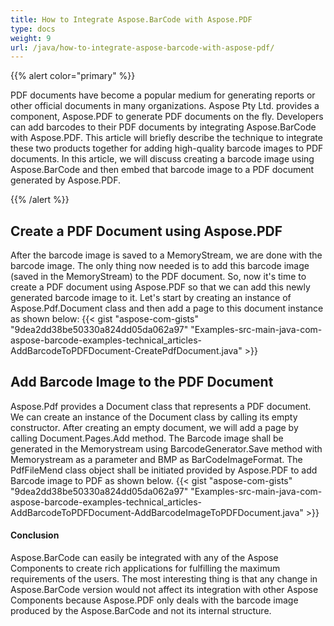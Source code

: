 ```yaml
---
title: How to Integrate Aspose.BarCode with Aspose.PDF
type: docs
weight: 9
url: /java/how-to-integrate-aspose-barcode-with-aspose-pdf/
---
```


{{% alert color="primary" %}} 

PDF documents have become a popular medium for generating reports or other official documents in many organizations. Aspose Pty Ltd. provides a component, Aspose.PDF to generate PDF documents on the fly. Developers can add barcodes to their PDF documents by integrating Aspose.BarCode with Aspose.PDF. This article will briefly describe the technique to integrate these two products together for adding high-quality barcode images to PDF documents. In this article, we will discuss creating a barcode image using Aspose.BarCode and then embed that barcode image to a PDF document generated by Aspose.PDF.

{{% /alert %}} 
## **Create a PDF Document using Aspose.PDF**
After the barcode image is saved to a MemoryStream, we are done with the barcode image. The only thing now needed is to add this barcode image (saved in the MemoryStream) to the PDF document. So, now it's time to create a PDF document using Aspose.PDF so that we can add this newly generated barcode image to it. Let's start by creating an instance of Aspose.Pdf.Document class and then add a page to this document instance as shown below:
{{< gist "aspose-com-gists" "9dea2dd38be50330a824dd05da062a97" 
"Examples-src-main-java-com-aspose-barcode-examples-technical_articles-AddBarcodeToPDFDocument-CreatePdfDocument.java" >}}

## **Add Barcode Image to the PDF Document**
Aspose.Pdf provides a Document class that represents a PDF document. We can create an instance of the Document class by calling its empty constructor. After creating an empty document, we will add a page by calling Document.Pages.Add method. The Barcode image shall be generated in the Memorystream using BarcodeGenerator.Save method with Memorystream as a parameter and BMP as BarCodeImageFormat. The PdfFileMend class object shall be initiated provided by Aspose.PDF to add Barcode image to PDF as shown below.
{{< gist "aspose-com-gists" "9dea2dd38be50330a824dd05da062a97" 
"Examples-src-main-java-com-aspose-barcode-examples-technical_articles-AddBarcodeToPDFDocument-AddBarcodeImageToPDFDocument.java" >}}

#### **Conclusion**
Aspose.BarCode can easily be integrated with any of the Aspose Components to create rich applications for fulfilling the maximum requirements of the users. The most interesting thing is that any change in Aspose.BarCode version would not affect its integration with other Aspose Components because Aspose.PDF only deals with the barcode image produced by the Aspose.BarCode and not its internal structure.